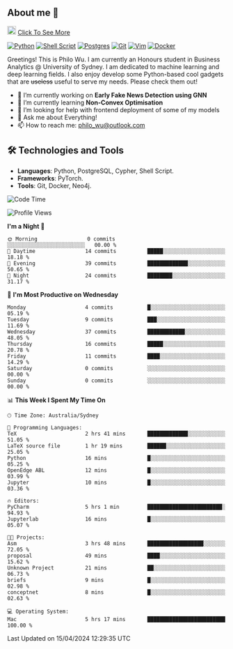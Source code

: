## About me 🤗

<a href="#"><img src="https://media.giphy.com/media/hvRJCLFzcasrR4ia7z/giphy.gif" width="20px" height="20px"></a> [Click To See More](https://philowu.notion.site/philowu/Philo-Hao-Wu-8bc7b2a81217493399d7db22df70fbfd)

[![Python](https://img.shields.io/badge/python-3670A0?style=for-the-badge&logo=python&logoColor=ffdd54)](#)
[![Shell Script](https://img.shields.io/badge/shell_script-%23121011.svg?style=for-the-badge&logo=gnu-bash&logoColor=white)](#)
[![Postgres](https://img.shields.io/badge/postgres-%23316192.svg?style=for-the-badge&logo=postgresql&logoColor=white)](#)
[![Git](https://img.shields.io/badge/git-%23F05033.svg?style=for-the-badge&logo=git&logoColor=white)](#)
[![Vim](https://img.shields.io/badge/VIM-%2311AB00.svg?style=for-the-badge&logo=vim&logoColor=white)](#)
[![Docker](https://img.shields.io/badge/docker-%230db7ed.svg?style=for-the-badge&logo=docker&logoColor=white)](#)

Greetings! This is Philo Wu. I am currently an Honours student in Business Analytics \@ University of Sydney. I am dedicated to machine learning and deep learning fields. I also enjoy develop some Python-based cool gadgets that are ~~useless~~ useful to serve my needs. Please check them out!

- 🔭 I’m currently working on **Early Fake News Detection using GNN**
- 🌱 I’m currently learning **Non-Convex Optimisation**
- 🤔 I’m looking for help with frontend deployment of some of my models
- 💬 Ask me about Everything!
- 📫 How to reach me: philo_wu@outlook.com

## 🛠 Technologies and Tools
- **Languages**: Python, PostgreSQL, Cypher, Shell Script.
- **Frameworks**: PyTorch.
- **Tools**: Git, Docker, Neo4j.

<!--START_SECTION:waka-->
![Code Time](http://img.shields.io/badge/Code%20Time-81%20hrs%2020%20mins-blue)

![Profile Views](http://img.shields.io/badge/Profile%20Views-0-blue)

**I'm a Night 🦉** 

```text
🌞 Morning                0 commits           ░░░░░░░░░░░░░░░░░░░░░░░░░   00.00 % 
🌆 Daytime                14 commits          █████░░░░░░░░░░░░░░░░░░░░   18.18 % 
🌃 Evening                39 commits          █████████████░░░░░░░░░░░░   50.65 % 
🌙 Night                  24 commits          ████████░░░░░░░░░░░░░░░░░   31.17 % 
```
📅 **I'm Most Productive on Wednesday** 

```text
Monday                   4 commits           █░░░░░░░░░░░░░░░░░░░░░░░░   05.19 % 
Tuesday                  9 commits           ███░░░░░░░░░░░░░░░░░░░░░░   11.69 % 
Wednesday                37 commits          ████████████░░░░░░░░░░░░░   48.05 % 
Thursday                 16 commits          █████░░░░░░░░░░░░░░░░░░░░   20.78 % 
Friday                   11 commits          ████░░░░░░░░░░░░░░░░░░░░░   14.29 % 
Saturday                 0 commits           ░░░░░░░░░░░░░░░░░░░░░░░░░   00.00 % 
Sunday                   0 commits           ░░░░░░░░░░░░░░░░░░░░░░░░░   00.00 % 
```


📊 **This Week I Spent My Time On** 

```text
🕑︎ Time Zone: Australia/Sydney

💬 Programming Languages: 
TeX                      2 hrs 41 mins       █████████████░░░░░░░░░░░░   51.05 % 
LaTeX source file        1 hr 19 mins        ██████░░░░░░░░░░░░░░░░░░░   25.05 % 
Python                   16 mins             █░░░░░░░░░░░░░░░░░░░░░░░░   05.25 % 
OpenEdge ABL             12 mins             █░░░░░░░░░░░░░░░░░░░░░░░░   03.99 % 
Jupyter                  10 mins             █░░░░░░░░░░░░░░░░░░░░░░░░   03.36 % 

🔥 Editors: 
PyCharm                  5 hrs 1 min         ████████████████████████░   94.93 % 
Jupyterlab               16 mins             █░░░░░░░░░░░░░░░░░░░░░░░░   05.07 % 

🐱‍💻 Projects: 
Asm                      3 hrs 48 mins       ██████████████████░░░░░░░   72.05 % 
proposal                 49 mins             ████░░░░░░░░░░░░░░░░░░░░░   15.62 % 
Unknown Project          21 mins             ██░░░░░░░░░░░░░░░░░░░░░░░   06.73 % 
briefs                   9 mins              █░░░░░░░░░░░░░░░░░░░░░░░░   02.98 % 
conceptnet               8 mins              █░░░░░░░░░░░░░░░░░░░░░░░░   02.63 % 

💻 Operating System: 
Mac                      5 hrs 17 mins       █████████████████████████   100.00 % 
```


 Last Updated on 15/04/2024 12:29:35 UTC
<!--END_SECTION:waka-->
